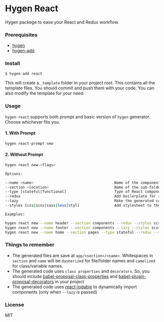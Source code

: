 # Hygen React

Hygen packege to ease your React and Redux workflow.

### Prerequisites
- [hygen](https://github.com/jondot/hygen)
- [hygen-add](https://github.com/jondot/hygen-add)

### Install
```bash
$ hygen-add react
```
This will create a `_template` folder in your project root. This contains all the template files. You should commit and push them with your code. You can also modify the template for your need.

### Usage
`hygen-react` supports both prompt and basic version of `hygen` generator. Choose whichever fits you.

#### 1. With Prompt
```bash
hygen react-prompt new
```

#### 2. Without Prompt
```bash
hygen react new <flags>

Options:

--name <name>                                     Name of the component
--section <location>                              Name of the sub-folder. Valid paths can be passed.
--type [stateful|functional]                      Type of React component to be created. Defaults to 'pureComponent'
--redux                                           Add boilerplate for react-redux
--lazy                                            Make the generated component lazy (Async component)
--styles [css|scss|sass|less|styl]                Add stylesheet to the generated component. Defaults to 'none'

Examples:

hygen react new --name header --section components --redux --styles scss
hygen react new --name footer --section components --lazy --styles scss
hygen react new --name home --section pages --type stateful --redux --styles scss
```

### Things to remember

- The generated files are save at `app/<section>/<name>`. Whitespaces in `section` and `name` will be `dasherized` for file/folder names and `camelized` for class/variable names.
- The generated code uses `class properties` and `decorators`. So, you should include [babel-proposal-class-properties](https://github.com/babel/babel/tree/master/packages/babel-plugin-proposal-class-properties) and [babel-plugin-proposal-decorators](https://github.com/babel/babel/tree/master/packages/babel-plugin-proposal-decorators) in your project
- The generated code uses [react-lodable](https://github.com/jamiebuilds/react-loadable) to dynamically import components (only when `--lazy` is passed)

### License

MIT
